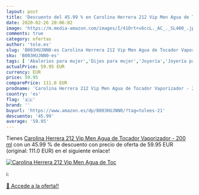 ```yaml
---
layout: post
title: 'Descuento del 45.99 % en Carolina Herrera 212 Vip Men Agua de Toc'
date: 2020-02-26 20:06:02
image: 'https://m.media-amazon.com/images/I/41Ort+v6ccL._AC_._SL400_.jpg'
comments: true
category: ofertas
author: 'tole.es'
slug: 'B003HUJNN0-es Carolina Herrera 212 Vip Men Agua de Tocador Vaporizador -...'
sku: 'B003HUJNN0-es'
tags: [ 'Abalorios para mujer','Dijes para mujer','Joyería','Joyería para mujer','agua','de','tocador', ]
actualPrice: 59.95 EUR
currency: EUR
price: 59.95
comparePrice: 111.0 EUR
prodname: 'Carolina Herrera 212 Vip Men Agua de Tocador Vaporizador - 200 ml'
country: 'es'
flag: '🇪🇸'
brand: ''
buyurl: 'https://www.amazon.es/dp/B003HUJNN0/?tag=tolees-21'
descuento: '45.99'
average: '59.95'
---
```


Tienes [Carolina Herrera 212 Vip Men Agua de Tocador Vaporizador - 200 ml](https://www.amazon.es/dp/B003HUJNN0/?tag=tolees-21) con un 45.99 % de descuento con precio de oferta de 59.95 EUR (original: 111.0 EUR) en el siguiente enlace!

[![Carolina Herrera 212 Vip Men Agua de Toc](https://m.media-amazon.com/images/I/41Ort+v6ccL._AC_._SL400_.jpg)](https://www.amazon.es/dp/B003HUJNN0/?tag=tolees-21)

ℹ️:


[🛒 Accede a la oferta!!](https://www.amazon.es/dp/B003HUJNN0/?tag=tolees-21)
